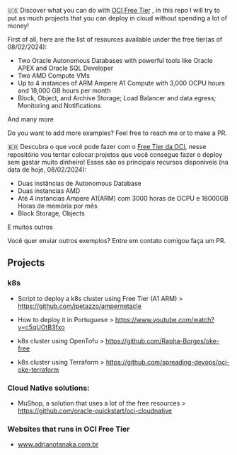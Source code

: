 🇺🇸 Discover what you can do with [OCI Free Tier](https://www.oracle.com/cloud/free/) , in this repo I will try to put as much projects that you can deploy in cloud without spending a lot of money!

First of all, here are the list of resources available under the free tier(as of 08/02/2024):

-   Two Oracle Autonomous Databases with powerful tools like Oracle APEX and Oracle SQL Developer
-   Two AMD Compute VMs
-   Up to 4 instances of ARM Ampere A1 Compute with 3,000 OCPU hours and 18,000 GB hours per month
-   Block, Object, and Archive Storage; Load Balancer and data egress; Monitoring and Notifications

And many more

Do you want to add more examples? Feel free to reach me or to make a PR.


🇧🇷 Descubra o que você pode fazer com o [Free Tier da OCI](https://www.oracle.com/cloud/free/), nesse repositório vou tentar colocar projetos que você consegue fazer o deploy sem gastar muito dinheiro!
Esses são os principais recursos disponíveis (na data de hoje, 08/02/2024):
- Duas instâncias de Autonomous Database
- Duas instancias AMD
- Até 4 instancias Ampere A1(ARM) com 3000 horas de OCPU e 18000GB Horas de memória por mês
- Block Storage, Objects

E muitos outros

Você quer enviar outros exemplos? Entre em contato comigou faça um PR.

## Projects

### k8s

 - Script to deploy a k8s cluster using Free Tier (A1 ARM) >
   https://github.com/jpetazzo/ampernetacle
   
 - How to deploy it in Portuguese >
   https://www.youtube.com/watch?v=c5qUOtB3fxo
   
 - k8s cluster using OpenTofu > https://github.com/Rapha-Borges/oke-free
 - k8s cluster using Terraform > https://github.com/spreading-devops/oci-oke-terraform

### Cloud Native solutions:
 - MuShop, a solution that uses a lot of the free resources > https://github.com/oracle-quickstart/oci-cloudnative

### Websites that runs in OCI Free Tier

 - www.adrianotanaka.com.br 
